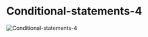 # Conditional-statements-4
![Conditional-statements-4](https://cdn.discordapp.com/attachments/788115683320791150/980144439790014484/unknown.png)
